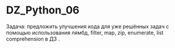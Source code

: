 # DZ_Python_06
Задача: предложить улучшения кода для уже решённых задач с помощью использования лямбд,
filter, map, zip, enumerate, list comprehension в ДЗ .
